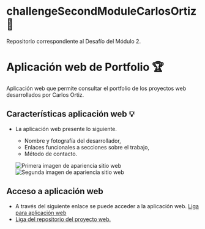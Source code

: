 # challengeSecondModuleCarlosOrtiz 🐛  
Repositorio correspondiente al Desafío del Módulo 2. 

# Aplicación web de Portfolio 🏆
Aplicación web que permite consultar el portfolio de los proyectos web desarrollados por Carlos Ortiz. 

## Características aplicación web 💡
* La aplicación web presente lo siguiente.
    * Nombre y fotografía del desarrollador,
    * Enlaces funcionales a secciones sobre el trabajo,
    * Método de contacto. 

    ![Primera imagen de apariencia sitio web](./assets/images/01-web-site-horiseon.png)
    ![Segunda imagen de apariencia sitio web](./assets/images/02-web-site-horiseon.png)

## Acceso a aplicación web
* A través del siguiente enlace se puede acceder a la aplicación web.
[Liga para aplicación web](https://carlosgortiz.github.io/challengeSecondModuleCarlosOrtiz/)
* [Liga del repositorio del proyecto web.](https://github.com/carlosgortiz/challengeSecondModuleCarlosOrtiz)